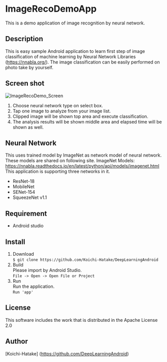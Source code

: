 # ImageRecoDemoApp
This is a demo application of image recognition by neural network.

## Description
This is easy sample Android application to learn first step of image classification of machine learning by Neural Network Libraries (https://nnabla.org/). The image classification can be easily performed on photo take by yourself.

## Screen shot
![ImageRecoDemo_Screen](https://user-images.githubusercontent.com/45664722/56088530-dd87b880-5ebd-11e9-8465-9cd6de5b0a5e.png)  

1. Choose neural network type on select box.
1. Tap one image to analyze from your image list.
1. Clipped image will be shown top area and execute classification.
1. The analysis results will be shown middle area and elapsed time will be shown as well.

## Neural Network
This uses trained model by ImageNet as network model of neural network.
These models are shared on following site.
ImageNet Models: https://nnabla.readthedocs.io/en/latest/python/api/models/imagenet.html  
This application is supporting three networks in it.
+ ResNet-18
+ MobileNet
+ SENet-154
+ SqueezeNet v1.1

## Requirement
- Android studio

## Install
1. Download  
   ```$ git clone https://github.com/Koichi-Hatake/DeepLearningAndroid ```  
1. Build  
   Please import by Android Studio.  
   ```File -> Open -> Open File or Project```  
1. Run  
   Run the application.  
   ```Run 'app' ```

## License
This software includes the work that is distributed in the Apache License 2.0

## Author
[Koichi-Hatake] (https://github.com/DeepLearningAndroid)
